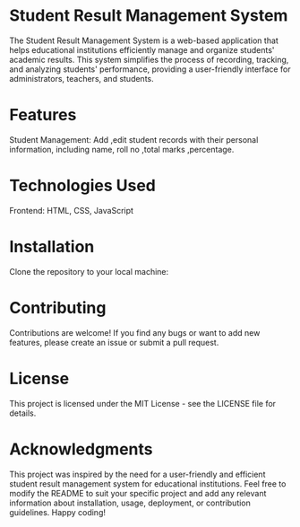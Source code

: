 # Student Result Management System
The Student Result Management System is a web-based application that helps educational institutions efficiently manage and organize students' academic results. This system simplifies the process of recording, tracking, and analyzing students' performance, providing a user-friendly interface for administrators, teachers, and students.

# Features
Student Management: Add ,edit  student records with their personal information, including name, roll no ,total marks ,percentage.

# Technologies Used
Frontend: HTML, CSS, JavaScript

# Installation
Clone the repository to your local machine:

# Contributing
Contributions are welcome! If you find any bugs or want to add new features, please create an issue or submit a pull request.

# License
This project is licensed under the MIT License - see the LICENSE file for details.

# Acknowledgments
This project was inspired by the need for a user-friendly and efficient student result management system for educational institutions.
Feel free to modify the README to suit your specific project and add any relevant information about installation, usage, deployment, or contribution guidelines. Happy coding!
